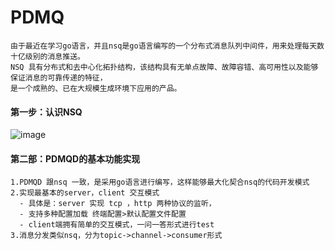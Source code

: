 # PDMQ

    由于最近在学习go语言，并且nsq是go语言编写的一个分布式消息队列中间件，用来处理每天数十亿级别的消息推送。
    NSQ 具有分布式和去中心化拓扑结构，该结构具有无单点故障、故障容错、高可用性以及能够保证消息的可靠传递的特征，
    是一个成熟的、已在大规模生成环境下应用的产品。


#### 第一步：认识NSQ
    
    
![image](https://f.cloud.github.com/assets/187441/1700696/f1434dc8-6029-11e3-8a66-18ca4ea10aca.gif)


#### 第二部：PDMQD的基本功能实现
    1.PDMQD 跟nsq 一致，是采用go语言进行编写，这样能够最大化契合nsq的代码开发模式
    2.实现最基本的server，client 交互模式
      - 具体是：server 实现 tcp ，http 两种协议的监听，
      - 支持多种配置加载 终端配置>默认配置文件配置
      - client端拥有简单的交互模式，一问一答形式进行test
    3.消息分发类似nsq，分为topic->channel->consumer形式
    

      
